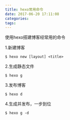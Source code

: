 ```yaml
---
title: hexo常用命令
date: 2017-06-20 17:11:08
categories:
tags:
---
```

使用hexo搭建博客经常用的命令

1.新建博客
    
    $ hexo new [layout] <title>
    
2.生成静态文件
    
    $ hexo g
    
3.发布博客

    $ hexo d

4.生成并发布，一步到位

    $ hexo g -d
